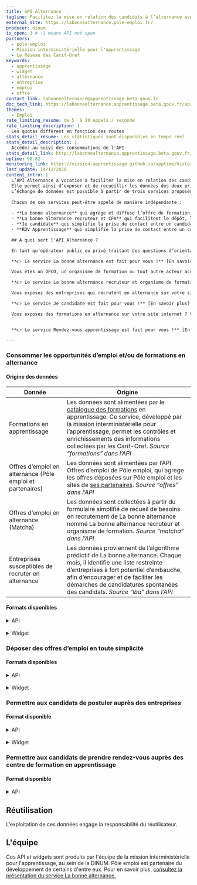 ```yaml
---
title: API Alternance
tagline: Facilitez la mise en relation des candidats à l’alternance avec les entreprises et organismes de formation. 
external_site: https://labonnealternance.pole-emploi.fr/
producer: dinum
is_open: 1 # -1 means API not open
partners:
  - pole-emploi
  - Mission interministérielle pour l'apprentissage
  - Le Réseau des Carif-Oref
keywords:
  - apprentissage
  - widget
  - alternance
  - entreprise
  - emploi
  - offre
contact_link: labonnealternance@apprentissage.beta.gouv.fr
doc_tech_link: https://labonnealternance.apprentissage.beta.gouv.fr/api-docs/swagger.json
themes:
  - Emploi
rate_limiting_resume: de 5  à 20 appels / seconde
rate_limiting_description: |
  Les quotas diffèrent en fonction des routes
stats_detail_resume: Les statistiques sont disponibles en temps réel
stats_detail_description: |
  Accédez au suivi des consommations de l'API
stats_detail_link: http://labonnealternance.apprentissage.beta.gouv.fr/metabase/public/dashboard/ce3c7892-0931-46a6-85c5-c768716aff04
uptime: 98.82
monitoring_link: https://mission-apprentissage.github.io/upptime/history/la-bonne-alternance-api
last_update: 14/12/2020
content_intro: |
  L’API Alternance a vocation à faciliter la mise en relation des candidats à l’alternance avec les entreprises accueillant des alternants et les CFA.
  Elle permet ainsi d’exposer et de recueillir les données des deux principales composantes de l'alternance : la formation et l'emploi. 
  L’échange de données est possible à partir de trois services proposés par La bonne alternance, dans une approche complémentaire. 
  
  Chacun de ces services peut-être appelé de manière indépendante : 
  
  - **La bonne alternance** qui agrège et diffuse l’offre de formation en apprentissage, l’offre d’emploi en alternance et identifie les entreprises susceptibles de recruter en alternance ;
  - **La bonne alternance recruteur et CFA** qui facilitent le dépôt, la gestion et la multidiffusion d’offres d’emploi en alternance pour les entreprises et les organismes de formation 
  - **Je candidate** qui simplifie la prise de contact entre un candidat à l’alternance et une entreprise qui recrute en alternance ;
  - **RDV Apprentissage** qui simplifie la prise de contact entre un candidat à l’alternance et un organisme de formation en apprentissage.

  ## A quoi sert l'API Alternance ?

  En tant qu’opérateur public ou privé traitant des questions d’orientation, de formation, ou d’emploi en alternance, vous souhaitez enrichir vos services en récupérant tout ou partie des données des formations en apprentissage, des offres d’emploi en alternance et des entreprises présentant un fort potentiel de recrutement en alternance (marché caché) ?

  **👉 Le service La bonne alternance est fait pour vous !** [En savoir plus](#consommer-les-opportunités-d’emploi-et/ou-de-formations-en-alternance)

  Vous êtes un OPCO, un organisme de formation ou tout autre acteur accompagnant des entreprises ? Vous souhaitez proposer un service simplifié de dépôt d’offres en alternance à vos entreprises partenaires, tout en facilitant la diffusion et le suivi de leurs offres ?

  **👉 Le service La bonne alternance recruteur et organisme de formation sont faits pour vous !** [En savoir plus](#déposer-des-offres-d’emploi-en-toute-simplicité)

  Vous exposez des entreprises qui recrutent en alternance sur votre site internet ? Vous souhaitez permettre aux jeunes de candidater en quelques clics auprès de ces entreprises ?

  **👉 Le service Je candidate est fait pour vous !** [En savoir plus](#permettre-aux-candidats-de-postuler-auprès-des-entreprises)

  Vous exposez des formations en alternance sur votre site internet ? Vous souhaitez permettre aux jeunes de prendre un premier contact avec les organismes proposant ces formations ?


  **👉 Le service Rendez-vous apprentissage est fait pour vous !** [En savoir plus](#permettre-aux-candidats-de-prendre-rendez-vous-auprès-des-centre-de-formation-en-apprentissage)

---
```

### Consommer les opportunités d’emploi et/ou de formations en alternance

#### Origine des données

|Donnée                       |Origine                                                                                   |
|---------------------------- | -----------------------------------------------------------------------------------------|
|Formations en apprentissage  |Les données sont alimentées par le [catalogue des formations](https://catalogue.apprentissage.beta.gouv.fr/) en apprentissage. Ce service, développé par la mission interministérielle pour l’apprentissage, permet les contrôles et enrichissements des informations collectées par les Carif-Oref. *Source “formations” dans l’API*
|Offres d’emploi en alternance (Pôle emploi et partenaires)   |Les données sont alimentées par l’API Offres d’emploi de Pôle emploi, qui agrège les offres déposées sur Pôle emploi et les sites de [ses partenaires](https://www.pole-emploi.fr/candidat/vos-services-en-ligne/des-partenaires-pour-vous-propos.html). *Source “offres” dans l’API*|
|Offres d’emploi en alternance (Matcha)|Les données sont collectées à partir du formulaire simplifié de recueil de besoins en recrutement de La bonne alternance nommé La bonne alternance recruteur et organisme de formation. *Source “matcha” dans l’API*|
|Entreprises susceptibles de recruter en alternance| Les données proviennent de l’algorithme prédictif de La bonne alternance. Chaque mois, il identifie une liste restreinte d’entreprises à fort potentiel d’embauche, afin d’encourager et de faciliter les démarches de candidatures spontanées des candidats. *Source “lba” dans l’API* |

#### Formats disponibles

<details>
  <summary>API</summary>
L’ensemble des données présentées ci-dessus est accessible en tout ou partie via l’API La bonne alternance.
Ce format permet une intégration personnalisée des données sur l’interface de votre choix.
Selon la route d’API utilisée, vous pouvez récupérer les formations et/ou les entreprises en fonction d’un lieu et d’un ou plusieurs métiers donnés.

🔎 Exemple d’exploitation de l’API sur [**1jeune1solution.**](https://www.1jeune1solution.gouv.fr/apprentissage?commune=75101&distance=30&etudes=all&metier=Boulangerie,%20p%C3%A2tisserie,%20chocolaterie&type=company&page=1)

📄 Comment exploiter et tester l’API ? [**Consulter cette documentation.**](https://api.gouv.fr/documentation/api-la-bonne-alternance)

</details>
<br>
<details>
  <summary>Widget</summary>

Les données présentées ci-dessus sont également disponibles sous forme de widget. 
Ce format permet une intégration rapide et simplifiée sur l’interface de votre choix.
Le widget est disponible en marque blanche et est proposé en plusieurs tailles. Par ailleurs, différents filtres peuvent être appliqués aux données qu’il restitue.

🔎 Exemple d’exploitation du widget sur [**jassuremonfutur**](https://www.jassuremonfutur.fr/annuaire-formation-assurance), en lançant une recherche “Chargé de clientèle” à “Paris”.

📄 Comment exploiter le widget ? [Consultez cette documentation.](https://api.gouv.fr/guides/widget-la-bonne-alternance)

👉 Comment tester le widget ? [Consultez cette page.](https://labonnealternance.apprentissage.beta.gouv.fr/test-widget)

</details>

### Déposer des offres d’emploi en toute simplicité

#### Formats disponibles

<details>
  <summary>API</summary>

Le service de dépôt d'offres dispose d’une API permettant d’accéder à l’ensemble des fonctionnalités proposées originalement sur le formulaire, vous permettant ainsi de configurer notre formulaire selon vos usages et besoins.

📄 Comment exploiter l’API ? [Consultez cette documentation.](https://matcha.apprentissage.beta.gouv.fr/api/v1/docs/)

</details>
<br>
<details>
  <summary>Widget</summary>

Pour intégrer facilement le formulaire simplifié de dépôt d’offres.

🔎 Exemple d’exploitation du widget sur [**l’OPCO AKTO**](https://www.akto.fr/deposer-une-offre-demploi-en-alternance/)

**Comment exploiter le widget ?**

👉 Utilisez le code suivant au sein d’une balise HTML :

```html
<iframe loading="lazy" src="https://labonnealternance-recette.apprentissage.beta.gouv.fr/espace-pro/widget/[ORIGINE]/" width="100%" height="800" frameborder="0" style="max-width: 100%;"></iframe>
```
--> en remplaçant "ORIGINE" par le nom de votre établissement.

Exemple :

```html
<iframe loading="lazy" src="https://labonnealternance-recette.apprentissage.beta.gouv.fr/espace-pro/widget/akto" width="100%" height="800" frameborder="0" style="max-width: 100%;"></iframe>
```

👉 Comment tester le widget ? Consultez [cette page.](https://matcha-recette.apprentissage.beta.gouv.fr/widget/matcha)

</details>

### Permettre aux candidats de postuler auprès des entreprises

#### Format disponible

<details>

  <summary>API</summary>
Je candidate dispose d’une API permettant l’envoi sécurisé de candidatures en ligne.


📄 Comment exploiter l’API ? 

Consultez la route POST “api/v1/application” [de cette documentation.](https://api.gouv.fr/documentation/api-la-bonne-alternance)

</details>

<br>

<details>
  <summary>Widget</summary>

Pour simplifier l’envoi de candidatures entre vos candidats et recruteurs, vous pouvez utiliser le widget Je candidate.
Le service de candidature en ligne Je candidate est également déployé par défaut au sein du widget du service La bonne alternance.

🔎 Exemple d’exploitation du widget sur le site de [1jeune1solution](https://www.1jeune1solution.gouv.fr/apprentissage?).

📄 Comment exploiter et tester le widget ? [Consultez cette documentation](https://mission-apprentissage.gitbook.io/la-bonne-alternance/documentation#tester-le-widget-de-candidature-labonnealternance).

</details>


### Permettre aux candidats de prendre rendez-vous auprès des centre de formation en apprentissage

#### Format disponible

<details>
  <summary>API</summary>

Le service Rendez-vous apprentissage dispose d’une API permettant de générer un lien d'accès à un formulaire de mise en relation entre un candidat à l'alternance et un contact en charge de la formation dans un centre de formation.

📄 Comment exploiter l'API ? [**Consultez cette documentation.**](https://labonnealternance.apprentissage.beta.gouv.fr/api/v1/lbar-docs/#/Rendez-vous/post_appointment_request_context_create)

</details>

## Réutilisation

L’exploitation de ces données engage la responsabilité du réutilisateur.

## L'équipe

Ces API et widgets sont produits par l'équipe de la mission interministérielle pour l'apprentissage, au sein de la DINUM. Pôle emploi est partenaire du développement de certains d'entre eux.
Pour en savoir plus, [consultez la présentation du service La bonne alternance.](https://beta.gouv.fr/startups/la-bonne-alternance.html)
